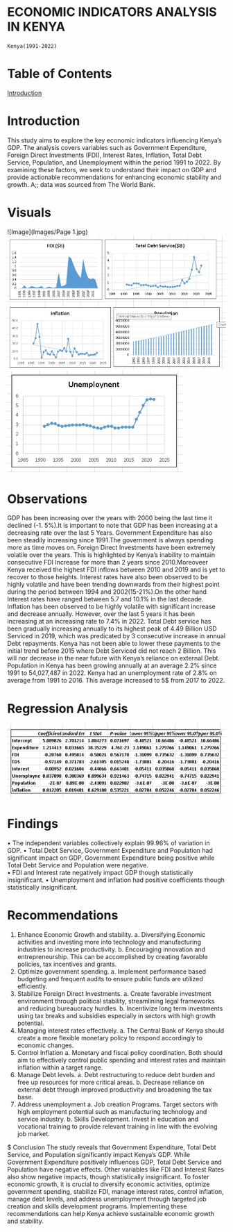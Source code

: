 # ECONOMIC INDICATORS ANALYSIS IN KENYA 
    Kenya(1991-2022)

# Table of Contents
  [Introduction](#Introduction)



# Introduction
This study aims to explore the key economic indicators influencing Kenya’s GDP. The analysis covers variables such as Government Expenditure, Foreign Direct Investments (FDI), Interest Rates, Inflation, Total Debt Service, Population, and Unemployment within the period 1991 to 2022. By examining these factors, we seek to understand their impact on GDP and provide actionable recommendations for enhancing economic stability and growth. A;; data was sourced from The World Bank.

# Visuals
![Image](Images/Page 1.jpg)
![Image_2](Images/Page2.jpg)
![Image_3](Images/Page3.jpg)

# Observations 
GDP has been increasing over the years with 2000 being the last time it declined (-1. 5%).It is important to note that GDP has been increasing at a decreasing rate over the last 5 Years.
Government Expenditure has also been steadily increasing since 1991.The government is always spending more as time moves on.
Foreign Direct Investments have been extremely volatile over the years. This is highlighted by Kenya’s inability to maintain consecutive FDI Increase for more than 2 years since 2010.Moreoveer Kenya received the highest FDI inflows between 2010 and 2019 and is yet to recover to those heights.
Interest rates have also been observed to be highly volatile and have been trending downwards from their highest point during the period between 1994 and 2002(15-21%).On the other hand Interest rates have ranged between 5.7 and 10.1% in the last decade.
Inflation has been observed to be highly volatile with significant increase and decrease annually. However, over the last 5 years it has been increasing at an increasing rate to 7.4% in 2022.
Total Debt service has been gradually increasing annually to its highest peak of 4.49 Billion USD Serviced in 2019, which was predicated by 3 consecutive increase in annual Debt repayments. Kenya has not been able to lower these payments to the initial trend before 2015 where Debt Serviced did not reach 2 Billion. This will nor decrease in the near future with Kenya’s reliance on external Debt.
Population in Kenya has been growing annually at an average 2.2% since 1991 to    54,027,487 in 2022.
Kenya had an unemployment rate of 2.8% on average from 1991 to 2016.  This average increased to 5$ from 2017 to 2022.

# Regression Analysis
![Regression](Images/Regressuom.jpg)
# Findings 
•	The independent variables collectively explain 99.96% of variation in GDP.
•	Total Debt Service, Government Expenditure and Population had significant impact on GDP, Government Expenditure being positive while Total Debt Service and Population were negative.  
•	FDI and Interest rate negatively impact GDP though statistically insignificant.
•	Unemployment and inflation had positive coefficients though statistically insignificant.


# Recommendations
1.	Enhance Economic Growth and stability.
a.	Diversifying Economic activities and investing more into technology and manufacturing industries to increase productivity.
b.	Encouraging innovation and entrepreneurship. This can be accomplished by creating favorable policies, tax incentives and grants.
2.	Optimize government spending.
a.	Implement performance based budgeting and frequent audits to ensure public funds are utilized efficiently.
3.	Stabilize Foreign Direct Investments.
a.	Create favorable investment environment through political stability, streamlining legal frameworks and reducing bureaucracy hurdles.
b.	Incentivize long term investments using tax breaks and subsidies especially in sectors with high growth potential.
4.	Managing interest rates effectively.
a.	The Central Bank of Kenya should create a more flexible monetary policy to respond accordingly to economic changes.
5.	Control Inflation
a.	Monetary and fiscal policy coordination. Both should  aim to effectively control public spending and interest rates and maintain inflation within a target range.
6.	Manage Debt levels.
a.	Debt restructuring to reduce debt burden and free up resources for more critical areas.
b.	Decrease reliance on external debt through improved productivity and broadening the tax base.
7.	Address unemployment
a.	Job creation Programs. Target sectors with high employment potential such as manufacturing technology and service industry. 
b.	Skills Development. Invest in education and vocational training to provide relevant training in line with the evolving job market.

$ Conclusion
The study reveals that Government Expenditure, Total Debt Service, and Population significantly impact Kenya’s GDP. While Government Expenditure positively influences GDP, Total Debt Service and Population have negative effects. Other variables like FDI and Interest Rates also show negative impacts, though statistically insignificant. To foster economic growth, it is crucial to diversify economic activities, optimize government spending, stabilize FDI, manage interest rates, control inflation, manage debt levels, and address unemployment through targeted job creation and skills development programs. Implementing these recommendations can help Kenya achieve sustainable economic growth and stability.
























